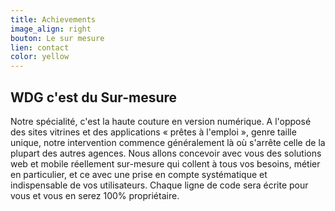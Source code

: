 ```yaml
---
title: Achievements
image_align: right
bouton: Le sur mesure
lien: contact
color: yellow
---
```


## WDG c'est du Sur-mesure

Notre spécialité, c'est la haute couture en version 
numérique. A l'opposé des sites vitrines et des 
applications « prêtes à l'emploi », genre taille unique, 
notre intervention commence généralement là où 
s'arrête celle de la plupart des autres agences. 
Nous allons concevoir avec vous des solutions 
web et mobile réellement sur-mesure qui collent 
à tous vos besoins, métier en particulier, et ce avec 
une prise en compte systématique et indispensable 
de vos utilisateurs. Chaque ligne de code sera écrite 
pour vous et vous en serez 100% propriétaire.
